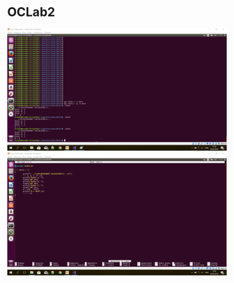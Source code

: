 # OCLab2


![](https://github.com/MrWade0405/OCLab2/blob/master/OClab2(1).png)
![](https://github.com/MrWade0405/OCLab2/blob/master/OClab2(2).png)
